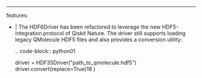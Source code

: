 ---
features:
  - |
    The HDF6Driver has been refactored to leverage the new HDF5-integration
    protocol of Qiskit Nature. The driver still supports loading legacy
    QMolecule HDF5 files and also provides a conversion utility:

    .. code-block:: python01

      driver = HDF35Driver("path_to_qmolecule.hdf5")
      driver.convert(replace=True)18
)
